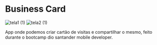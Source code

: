 # Business Card

![tela1 (1)](https://user-images.githubusercontent.com/53801038/180903134-062a6e95-b6b5-4e47-8adc-9dbee9f16ddd.jpg)
![tela2 (1)](https://user-images.githubusercontent.com/53801038/180903138-d25dd215-e9aa-4856-b377-e08a7746aa95.jpg)

App onde podemos criar cartão de visitas e compartilhar o mesmo, feito durante o bootcamp dio santander mobile developer.
